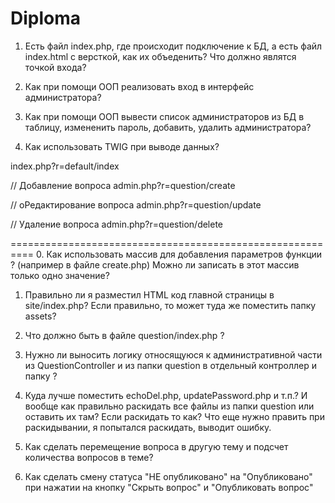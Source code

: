 Diploma
=============================

1. Есть файл index.php, где происходит подключение к БД, а есть файл index.html
c версткой, как их объеденить? Что должно являтся точкой входа?

2. Как при помощи ООП реализовать вход в интерфейс администратора?

3. Как при помощи ООП вывести список администраторов из БД в таблицу,
измененить пароль, добавить, удалить администратора?

4. Как использовать TWIG при выводе данных?


index.php?r=default/index

// Добавление вопроса
admin.php?r=question/create

// оРедактирование вопроса
admin.php?r=question/update

// Удаление вопроса
admin.php?r=question/delete

==========================================================
0. Как использовать массив для добавления параметров функции ?
(например в файле create.php) Можно ли записать в этот массив только одно 
значение?

1. Правильно ли я разместил HTML код главной страницы в site/index.php?
Если правильно, то может туда же поместить папку assets?

2. Что должно быть в файле question/index.php  ?

3. Нужно ли выносить логику относящуюся к административной части из 
QuestionController и  из папки question в отдельный контроллер и папку ?

4. Куда лучше поместить echoDel.php, updatePassword.php и т.п.?
 И вообще как правильно раскидать все файлы из папки question
  или оставить их там? Если раскидать то как? 
  Что еще нужно править при раскидывании, я попытался раскидать, 
  выводит ошибку.

5. Как сделать перемещение вопроса в другую тему и подсчет количества
 вопросов в теме?

6. Как сделать смену статуса "НЕ опубликовано" на "Опубликовано" при нажатии
на кнопку "Скрыть вопрос" и "Опубликовать вопрос"
